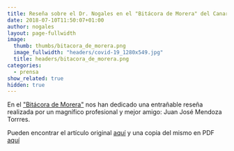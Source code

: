 ```yaml
---
title: Reseña sobre el Dr. Nogales en el "Bitácora de Morera" del Canarias 7
date: 2018-07-10T11:50:07+01:00
author: nogales
layout: page-fullwidth    
image: 
  thumb: thumbs/bitacora_de_morera.png
  image_fullwidth: "headers/covid-19_1280x549.jpg"
  title: headers/bitacora_de_morera.png
categories:
  - prensa
show_related: true
hidden: true
---
```

En el ["Bitácora de Morera"](https://blogs.canarias7.es/bitacorademorera) nos han dedicado una entrañable reseña realizada por un magnífico profesional y mejor amigo: Juan José Mendoza Torrres.

Pueden encontrar el artículo original [aquí](https://blogs.canarias7.es/bitacorademorera/2018/07/doctor-nogales/) y una copia del mismo en PDF [aquí](https://www.nogales.eu/wp-content/uploads/2018/07/Bitácora-de-Morera.pdf)
